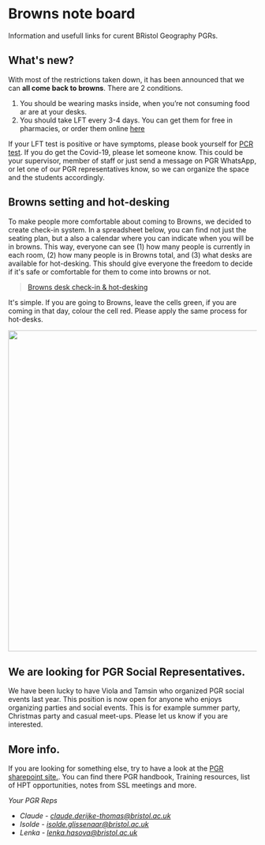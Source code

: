 # Browns note board

Information and usefull links for curent BRistol Geography PGRs.

## What's new?

With most of the restrictions taken down, it has been announced that we can **all come back to browns**. There are 2 conditions.
1. You should be wearing masks inside, when you’re not consuming food ar are at your desks.
2. You should take LFT every 3-4 days. You can get them for free in pharmacies, or order them online [here](https://www.gov.uk/order-coronavirus-rapid-lateral-flow-tests)

If your LFT test is positive or have symptoms, please book yourself for [PCR test](https://www.nhs.uk/conditions/coronavirus-covid-19/testing/get-tested-for-coronavirus/). If you do get the Covid-19, please let someone know. This could be your supervisor, member of staff or just send a message on PGR WhatsApp, or let one of our PGR representatives know, so we can organize the space and the students accordingly.


## Browns setting and hot-desking

To make people more comfortable about coming to Browns, we decided to create check-in system. In a spreadsheet below, you can find not just the seating plan, but a also a calendar where you can indicate when you will be in browns. This way, everyone can see (1) how many people is currently in each room, (2) how many people is in Browns total, and (3) what desks are available for hot-desking. This should give everyone the freedom to decide if it's safe or comfortable for them to come into browns or not.

> [Browns desk check-in & hot-desking](https://docs.google.com/spreadsheets/d/1E2dg7tIT-jAFbEEQU-WUVP-tiqFN4De8_NhPHV7ueQk/edit#gid=0)


It's simple. If you are going to Browns, leave the cells green, if you are coming in that day, colour the cell red. Please apply the same process for hot-desks.

<img src="https://github.com/geogbristol/brownsnoteboard/blob/master/Capture1.PNG" width="650">


## We are looking for PGR Social Representatives.

We have been lucky to have Viola and Tamsin who organized PGR social events last year. This position is now open for anyone who enjoys organizing parties and social events. This is for example summer party, Christmas party and casual meet-ups. Please let us know if you are interested.

## More info.

If you are looking for something else, try to have a look at the [PGR sharepoint site.](https://uob.sharepoint.com/teams/grp-ggy-postgrad/Shared%20Documents/Forms/AllItems.aspx). You can find there PGR handbook, Training resources, list of HPT opportunities, notes from SSL meetings and more.

*Your PGR Reps*
* *Claude - claude.derijke-thomas@bristol.ac.uk*
* *Isolde - isolde.glissenaar@bristol.ac.uk*
* *Lenka - lenka.hasova@bristol.ac.uk*

